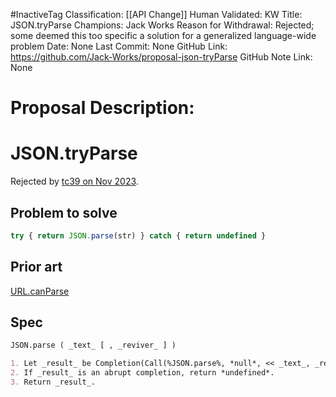 #InactiveTag
Classification: [[API Change]]
Human Validated: KW
Title: JSON.tryParse
Champions: Jack Works
Reason for Withdrawal: Rejected; some deemed this too specific a solution for a generalized language-wide problem
Date: None
Last Commit: None
GitHub Link: https://github.com/Jack-Works/proposal-json-tryParse
GitHub Note Link: None

# Proposal Description:

# JSON.tryParse

Rejected by [tc39 on Nov 2023](https://github.com/tc39/notes/blob/main/meetings/2023-11/november-29.md#jsontryparse).

## Problem to solve

```js
try { return JSON.parse(str) } catch { return undefined }
```

## Prior art

[URL.canParse](https://developer.mozilla.org/en-US/docs/Web/API/URL/canParse_static)

## Spec

```markdown
JSON.parse ( _text_ [ , _reviver_ ] )

1. Let _result_ be Completion(Call(%JSON.parse%, *null*, << _text_, _reviver_ >> )).
2. If _result_ is an abrupt completion, return *undefined*.
3. Return _result_.
```